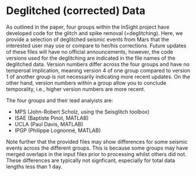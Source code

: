 # Deglitched (corrected) Data


As outlined in the paper, four groups within the InSight project have developed code for the glitch and spike removal (=deglitching).
Here, we provide a selection of deglitched seismic events from Mars that the interested user may use or compare to her/his corrections.
Future updates of these files will have no official announcements, however, the code versions used for the deglitching are 
indicated in the file names of the deglitched data. Version numbers differ across the four groups and have no temperoal
implication, meaning version 4 of one group compared to version 1 of another group is not necessarily indicating more recent updates.
On the other hand, version numbers within a group allow you to conclude temporality, i.e., higher version numbers are more recent.


The four groups and their lead analyists are:
- MPS (John-Robert Scholz, using the Seisglitch toolbox)
- ISAE (Baptiste Pinot, MATLAB)
- UCLA (Paul Davis, MATLAB)
- IPGP (Philippe Lognonné, MATLAB)


Note further that the provided files may show differences for some seismic events across the different groups.
This is because some groups may have merged overlaps in the input files prior to processing whilst others did not. 
These differences are typically not signficant, especially for total data lengths less than 1 day.